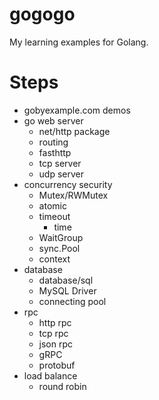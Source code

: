 # gogogo
My learning examples for Golang.

# Steps
- gobyexample.com demos
- go web server
    - net/http package
    - routing
    - fasthttp
    - tcp server
    - udp server
- concurrency security
    - Mutex/RWMutex
    - atomic
    - timeout
        - time
    - WaitGroup
    - sync.Pool
    - context
- database
    - database/sql
    - MySQL Driver
    - connecting pool
- rpc
    - http rpc
    - tcp rpc
    - json rpc
    - gRPC
    - protobuf
- load balance
    - round robin